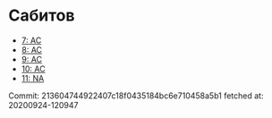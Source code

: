 # Сабитов
- [7: AC](7.md)
- [8: AC](8.md)
- [9: AC](9.md)
- [10: AC](10.md)
- [11: NA](11.md)

Commit: 213604744922407c18f0435184bc6e710458a5b1
 fetched at: 20200924-120947
